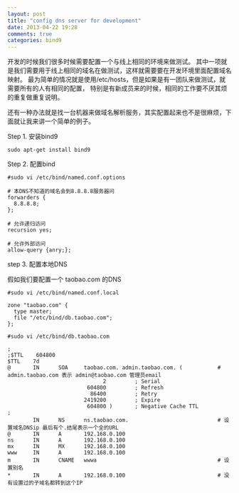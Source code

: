 ```yaml
---
layout: post
title: "config dns server for development"
date: 2013-04-22 19:28
comments: true
categories: bind9
---
```


开发的时候我们很多时候需要配置一个与线上相同的环境来做测试。
其中一项就是我们需要用于线上相同的域名在做测试，这样就需要要在开发环境里面配置域名映射。
最为简单的情况就是使用/etc/hosts，但是如果是有一团队来做测试，就需要所有的人有相同的配置，
特别是有新成员来的时候，相同的工作要不厌其烦的重复做重复说明。

还有一种办法就是找一台机器来做域名解析服务，其实配置起来也不是很麻烦，下面就让我来讲一个简单的例子。

<!-- more -->

Step 1. 安装bind9

    sudo apt-get install bind9

Step 2. 配置bind

    #sudo vi /etc/bind/named.conf.options

    # 本DNS不知道的域名会到8.8.8.8服务器问
    forwarders {
      8.8.8.8;
    };

    # 允许递归访问
    recursion yes;

    # 允许外部访问
    allow-query {anry;};

step 3. 配置本地DNS

假如我们要配置一个 taobao.com 的DNS

    #sudo vi /etc/bind/named.conf.local

    zone "taobao.com" {
      type master;
      file "/etc/bind/db.taobao.com";
    };

    #sudo vi /etc/bind/db.taobao.com

    ;
    ;$TTL    604800
    $TTL    7d
    @       IN      SOA     taobao.com. admin.taobao.com. (           # admin.taobao.com 表示 admin@taobao.com 管理员email
                                  2         ; Serial
                             604800         ; Refresh
                              86400         ; Retry
                            2419200         ; Expire
                             604800 )       ; Negative Cache TTL
    ;
            IN      NS      ns.taobao.com.                            # 设置域名DNSip 最后有个.结尾表示一个全的URL
    @       IN      A       192.168.0.100
    ns      IN      A       192.168.0.100
    mx      IN      MX      192.168.0.100
    www     IN      A       192.168.0.100
    m       IN      CNAME   wwwa                                      # 设置别名
    *       IN      A       192.168.0.100                             # 没有设置过的子域名都转到这个IP


